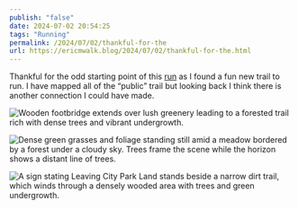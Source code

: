 ```yaml
---
publish: "false"
date: 2024-07-02 20:54:25
tags: "Running"
permalink: /2024/07/02/thankful-for-the
url: https://ericmwalk.blog/2024/07/02/thankful-for-the.html
---
```


Thankful for the odd starting point of this [run](https://www.strava.com/activities/11795026133) as I found a fun new trail to run. I have mapped all of the “public” trail but looking back I think there is another connection I could have made.

![Wooden footbridge extends over lush greenery leading to a forested trail rich with dense trees and vibrant undergrowth.](https://ericmwalk.blog/uploads/2024/img-0671.jpeg)

![Dense green grasses and foliage standing still amid a meadow bordered by a forest under a cloudy sky. Trees frame the scene while the horizon shows a distant line of trees.](https://ericmwalk.blog/uploads/2024/img-0672.jpeg)

![A sign stating Leaving City Park Land stands beside a narrow dirt trail, which winds through a densely wooded area with trees and green undergrowth.](https://ericmwalk.blog/uploads/2024/img-0673.jpeg)
